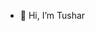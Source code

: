 - 👋 Hi, I’m Tushar


<!---
Tusharkskiff/Tusharkskiff is a ✨ special ✨ repository because its `README.md` (this file) appears on your GitHub profile.
You can click the Preview link to take a look at your changes.
--->
